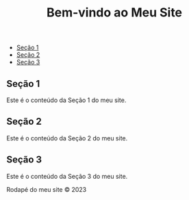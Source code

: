<!DOCTYPE html>
<html>
<head>
    <title>Meu Site</title>
</head>
<body>
    <header>
        <h1>Bem-vindo ao Meu Site</h1>
    </header>
    <nav>
        <ul>
            <li><a href="#secao1">Seção 1</a></li>
            <li><a href="#secao2">Seção 2</a></li>
            <li><a href="#secao3">Seção 3</a></li>
        </ul>
    </nav>
    <main>
        <section id="secao1">
            <h2>Seção 1</h2>
            <p>Este é o conteúdo da Seção 1 do meu site.</p>
        </section>
        <section id="secao2">
            <h2>Seção 2</h2>
            <p>Este é o conteúdo da Seção 2 do meu site.</p>
        </section>
        <section id="secao3">
            <h2>Seção 3</h2>
            <p>Este é o conteúdo da Seção 3 do meu site.</p>
        </section>
    </main>
    <footer>
        <p>Rodapé do meu site &copy; 2023</p>
    </footer>
</body>
</html>
